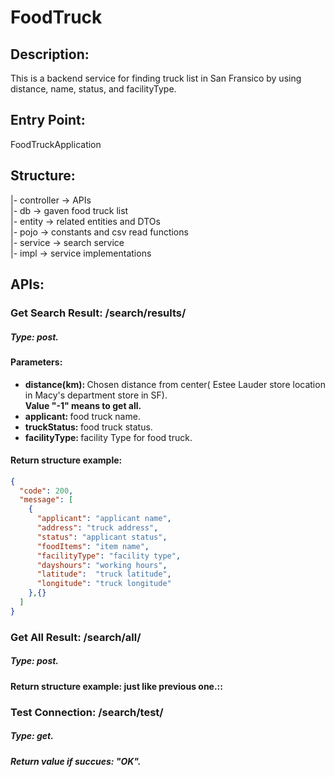 # FoodTruck

## Description:
This is a backend service for finding truck list in San Fransico by using distance, name, status, and facilityType.

## Entry Point:
FoodTruckApplication

## Structure:
|- controller -> APIs <br>
|- db -> gaven food truck list <br>
|- entity -> related entities and DTOs <br>
|- pojo -> constants and csv read functions <br>
|- service -> search service <br>
    |- impl -> service implementations <br>

## APIs:
### Get Search Result: /search/results/
##### Type: post.
#### Parameters: 
- <b>distance(km): </b>Chosen distance from center( Estee Lauder store location in Macy's department store in SF).<br>
  <b>Value "-1" means to get all.</b><br>
- <b>applicant: </b>food truck name. <br>
- <b>truckStatus: </b>food truck status. <br>
- <b>facilityType: </b>facility Type for food truck. <br>
#### Return structure example:
```json
{
  "code": 200,
  "message": [
    {
      "applicant": "applicant name",
      "address": "truck address",
      "status": "applicant status",
      "foodItems": "item name",
      "facilityType": "facility type",
      "dayshours": "working hours",
      "latitude":  "truck latitude",
      "longitude": "truck longitude"
    },{}
  ]
}
```
### Get All Result: /search/all/
##### Type: post.
#### Return structure example: just like previous one.::

### Test Connection: /search/test/
##### Type: get.
##### Return value if succues: "OK".